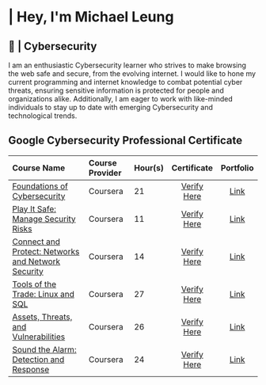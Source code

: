<h1> | Hey, I'm Michael Leung</h1>
<h2>👾 | Cybersecurity</h2>
<p>I am an enthusiastic Cybersecurity learner who strives to make browsing the web safe and secure, from the evolving internet. I would like to hone my current programming and internet knowledge to combat potential cyber threats, ensuring sensitive information is protected for people and organizations alike. Additionally, I am eager to work with like-minded individuals to stay up to date with emerging Cybersecurity and technological trends.</p>

## Google Cybersecurity Professional Certificate
| Course Name | Course Provider | Hour(s) | Certificate | Portfolio |
| :------------- |:-------------|:-------------|:-------------:|:-----:|
| [Foundations of Cybersecurity](https://www.coursera.org/learn/foundations-of-cybersecurity/home/week/1) | Coursera | 21 | [Verify Here](https://coursera.org/verify/QDTBQF2VY66S) | [Link](https://github.com/8Michael/Google-Cybersecurity-Professional-Certificate-Profession-Documents/tree/main/Professional%20Documents/Portfolio/Foundations%20of%20Cybersecurity%20Portfolio) |
| [Play It Safe: Manage Security Risks](https://www.coursera.org/learn/manage-security-risks/home/week/1) | Coursera | 11 | [Verify Here](https://coursera.org/verify/77WZA324Q5XW) | [Link](https://github.com/8Michael/Google-Cybersecurity-Professional-Certificate-Profession-Documents/tree/main/Professional%20Documents/Portfolio/Manage%20Security%20Risks) |
| [Connect and Protect: Networks and Network Security](https://www.coursera.org/learn/networks-and-network-security/home/week/1) | Coursera | 14 | [Verify Here](https://coursera.org/verify/4BH23F3GEDQ7) | [Link](https://github.com/8Michael/Google-Cybersecurity-Professional-Certificate-Profession-Documents/tree/main/Professional%20Documents/Portfolio/Networks%20and%20Network%20Security%20Portfolio) |
| [Tools of the Trade: Linux and SQL](https://www.coursera.org/learn/linux-and-sql/home/week/1) | Coursera | 27 | [Verify Here](https://coursera.org/verify/NAFSJP3ELT4F) | [Link](https://github.com/8Michael/Google-Cybersecurity-Professional-Certificate-Profession-Documents/tree/main/Professional%20Documents/Portfolio/Linux%20and%20SQL) |
| [Assets, Threats, and Vulnerabilities](https://www.coursera.org/learn/assets-threats-and-vulnerabilities/home/week/1) | Coursera | 26 | [Verify Here](https://coursera.org/verify/QQKTLTBGDG56) | [Link](https://github.com/8Michael/Google-Cybersecurity-Professional-Certificate-Profession-Documents/tree/main/Professional%20Documents/Portfolio/Assets%2C%20Threats%2C%20and%20Vulnerabilities) |
| [Sound the Alarm: Detection and Response](https://www.coursera.org/learn/detection-and-response/home/week/1) | Coursera | 24 | [Verify Here](https://coursera.org/verify/AR9T9LEVVJTQ) | [Link](https://github.com/8Michael/Google-Cybersecurity-Professional-Certificate-Profession-Documents/tree/main/Professional%20Documents/Portfolio/Sound%20the%20Alarm%20Detection%20and%20Response) |
